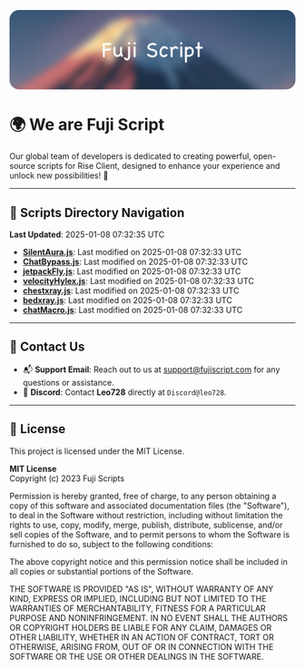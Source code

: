 ![Banner](.github/b.webp)

# 🌍 **We are Fuji Script**

Our global team of developers is dedicated to creating powerful, open-source scripts for Rise Client, designed to enhance your experience and unlock new possibilities! 🌟

---
<!-- SCRIPTS_NAVIGATION_START -->
## 📂 **Scripts Directory Navigation**

**Last Updated**: 2025-01-08 07:32:35 UTC

- **[SilentAura.js](scripts/SilentAura.js)**: Last modified on 2025-01-08 07:32:33 UTC
- **[ChatBypass.js](scripts/ChatBypass.js)**: Last modified on 2025-01-08 07:32:33 UTC
- **[jetpackFly.js](scripts/jetpackFly.js)**: Last modified on 2025-01-08 07:32:33 UTC
- **[velocityHylex.js](scripts/velocityHylex.js)**: Last modified on 2025-01-08 07:32:33 UTC
- **[chestxray.js](scripts/chestxray.js)**: Last modified on 2025-01-08 07:32:33 UTC
- **[bedxray.js](scripts/bedxray.js)**: Last modified on 2025-01-08 07:32:33 UTC
- **[chatMacro.js](scripts/chatMacro.js)**: Last modified on 2025-01-08 07:32:33 UTC

<!-- SCRIPTS_NAVIGATION_END -->

---

## 💬 **Contact Us**  
- 📬 **Support Email**: Reach out to us at [support@fujiscript.com](mailto:support@fujiscript.com) for any questions or assistance.  
- 💬 **Discord**: Contact **Leo728** directly at `Discord@leo728`.

---

## 📜 **License**

This project is licensed under the MIT License.  

**MIT License**  
Copyright (c) 2023 Fuji Scripts  

Permission is hereby granted, free of charge, to any person obtaining a copy of this software and associated documentation files (the "Software"), to deal in the Software without restriction, including without limitation the rights to use, copy, modify, merge, publish, distribute, sublicense, and/or sell copies of the Software, and to permit persons to whom the Software is furnished to do so, subject to the following conditions:  

The above copyright notice and this permission notice shall be included in all copies or substantial portions of the Software.  

THE SOFTWARE IS PROVIDED "AS IS", WITHOUT WARRANTY OF ANY KIND, EXPRESS OR IMPLIED, INCLUDING BUT NOT LIMITED TO THE WARRANTIES OF MERCHANTABILITY, FITNESS FOR A PARTICULAR PURPOSE AND NONINFRINGEMENT. IN NO EVENT SHALL THE AUTHORS OR COPYRIGHT HOLDERS BE LIABLE FOR ANY CLAIM, DAMAGES OR OTHER LIABILITY, WHETHER IN AN ACTION OF CONTRACT, TORT OR OTHERWISE, ARISING FROM, OUT OF OR IN CONNECTION WITH THE SOFTWARE OR THE USE OR OTHER DEALINGS IN THE SOFTWARE.  
